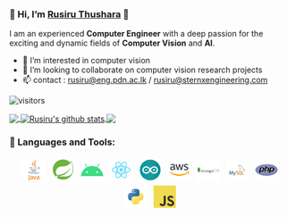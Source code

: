 ### 👋 Hi, I’m [Rusiru Thushara](https://thusharakart.github.io) 👋 
I am an experienced **Computer Engineer** with a deep passion for the exciting and dynamic fields of **Computer Vision** and **AI**.

- 👀 I’m interested in computer vision
- 💞️ I’m looking to collaborate on computer vision research projects
- 📫 contact : rusiru@eng.pdn.ac.lk / rusiru@sternxengineering.com

![visitors](https://visitor-badge.glitch.me/badge?page_id=thusharakart.thusharakart&left_color=green&right_color=red)


<a href="https://github.com/thusharakart/">
  <img align="center" src="https://github-readme-stats.vercel.app/api/top-langs/?username=thusharakart&count_private=true&langs_count=4&theme=radical&langs_count=8" />
</a> 

<a href="https://github.com/thusharakart/">
  <img align="center" src="https://github-readme-stats.vercel.app/api?username=thusharakart&show_icons=true&include_all_commits=true&count_private=true&theme=radical" alt="Rusiru's github stats" />
</a>

<a href="https://thusharakart.github.io/">
  <img align="center" src="https://github-readme-stats.vercel.app/api/pin/?username=thusharakart&repo=thusharakart.github.io&show_icons=true&theme=radical" />
</a>

### 🧰 Languages and Tools:
<p align="center">
<img src="https://raw.githubusercontent.com/github/explore/80688e429a7d4ef2fca1e82350fe8e3517d3494d/topics/java/java.png" alt="Java" height="40" style="vertical-align:top; margin:4px">
<img src="https://raw.githubusercontent.com/github/explore/80688e429a7d4ef2fca1e82350fe8e3517d3494d/topics/spring-boot/spring-boot.png" alt="Spring" height="40" style="vertical-align:top; margin:4px">
<img src="https://raw.githubusercontent.com/github/explore/80688e429a7d4ef2fca1e82350fe8e3517d3494d/topics/android/android.png" alt="Android" height="40" style="vertical-align:top; margin:4px">
<img src="https://raw.githubusercontent.com/github/explore/80688e429a7d4ef2fca1e82350fe8e3517d3494d/topics/react/react.png" alt="react" height="40" style="vertical-align:top; margin:4px">
<!-- <img src="https://raw.githubusercontent.com/github/explore/56a826d05cf762b2b50ecbe7d492a839b04f3fbf/topics/laravel/laravel.png" alt="laravel" height="40" style="vertical-align:top; margin:4px"> -->
<img src="https://raw.githubusercontent.com/github/explore/80688e429a7d4ef2fca1e82350fe8e3517d3494d/topics/arduino/arduino.png" alt="arduino" height="40" style="vertical-align:top; margin:4px">
<img src="https://raw.githubusercontent.com/github/explore/fbceb94436312b6dacde68d122a5b9c7d11f9524/topics/aws/aws.png" alt="aws" height="40" style="vertical-align:top; margin:4px">
<img src="https://raw.githubusercontent.com/github/explore/80688e429a7d4ef2fca1e82350fe8e3517d3494d/topics/mongodb/mongodb.png" alt="mongo" height="40" style="vertical-align:top; margin:4px">
<img src="https://raw.githubusercontent.com/github/explore/80688e429a7d4ef2fca1e82350fe8e3517d3494d/topics/mysql/mysql.png" alt="mysql" height="40" style="vertical-align:top; margin:4px">
<img src="https://raw.githubusercontent.com/github/explore/ccc16358ac4530c6a69b1b80c7223cd2744dea83/topics/php/php.png" alt="php" height="40" style="vertical-align:top; margin:4px"> 
 
 
<img src="https://raw.githubusercontent.com/github/explore/80688e429a7d4ef2fca1e82350fe8e3517d3494d/topics/python/python.png" alt="Python" height="40" style="vertical-align:top; margin:4px">
<img src="https://raw.githubusercontent.com/github/explore/80688e429a7d4ef2fca1e82350fe8e3517d3494d/topics/javascript/javascript.png" alt="Javascript" height="40" style="vertical-align:top; margin:4px">




